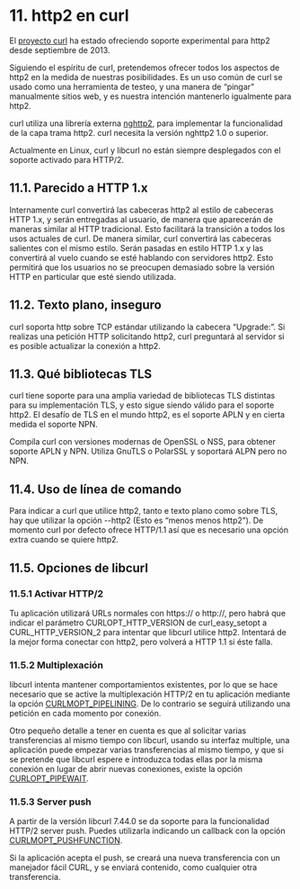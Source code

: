# 11. http2 en curl

El [proyecto curl](https://curl.haxx.se/) ha estado ofreciendo soporte experimental para http2 desde septiembre de 2013.

Siguiendo el espíritu de curl, pretendemos ofrecer todos los aspectos de http2 en la medida de nuestras posibilidades. Es un uso común de curl se usado como una herramienta de testeo, y una manera de “pingar” manualmente sitios web, y es nuestra intención mantenerlo igualmente para http2.

curl utiliza una librería externa [nghttp2](https://nghttp2.org/), para implementar la funcionalidad de la capa trama http2. curl necesita la versión nghttp2 1.0 o superior.

Actualmente en Linux, curl y libcurl no están siempre desplegados con el soporte activado para HTTP/2.

## 11.1. Parecido a HTTP 1.x

Internamente curl convertirá las cabeceras http2 al estilo de cabeceras HTTP 1.x, y serán entregadas al usuario, de manera que aparecerán de maneras similar al HTTP tradicional. Esto facilitará la transición a todos los usos actuales de curl. De manera similar, curl convertirá las cabeceras salientes con el mismo estilo. Serán pasadas en estilo HTTP 1.x y las convertirá al vuelo cuando se esté hablando con servidores http2. Esto permitirá que los usuarios no se preocupen demasiado sobre la versión HTTP en particular que esté siendo utilizada.

## 11.2. Texto plano, inseguro

curl  soporta http sobre TCP estándar utilizando la cabecera “Upgrade:”. Si realizas una petición HTTP solicitando http2, curl preguntará al servidor si es posible actualizar la conexión a  http2.

## 11.3. Qué bibliotecas TLS

curl tiene soporte para una amplia variedad de bibliotecas TLS distintas para su implementación TLS, y esto sigue siendo válido para el soporte http2. El desafío de TLS en el mundo http2, es el soporte APLN y en cierta medida el soporte NPN.

Compila curl con versiones modernas de OpenSSL o NSS, para obtener soporte APLN y NPN. Utiliza GnuTLS o PolarSSL y soportará ALPN pero no NPN.

## 11.4. Uso de línea de comando

Para indicar a curl que utilice http2, tanto e texto plano como sobre TLS, hay que utilizar la opción --http2 (Esto es “menos menos http2”). De momento curl por defecto ofrece HTTP/1.1 así que es necesario una opción extra cuando se quiere http2.

## 11.5. Opciones de libcurl

### 11.5.1 Activar HTTP/2

Tu aplicación utilizará URLs normales con https:// o http://, pero habrá que indicar el parámetro CURLOPT_HTTP_VERSION de curl_easy_setopt a  CURL_HTTP_VERSION_2 para intentar que libcurl utilice http2. Intentará de la mejor forma conectar con http2, pero volverá a HTTP 1.1 si éste falla.

### 11.5.2 Multiplexación

libcurl intenta mantener comportamientos existentes, por lo que se hace necesario que se active la multiplexación HTTP/2 en tu aplicación mediante la opción 
[CURLMOPT_PIPELINING](https://curl.haxx.se/libcurl/c/CURLMOPT_PIPELINING.html). De lo contrario se seguirá utilizando una petición en cada momento por conexión.

Otro pequeño detalle a tener en cuenta es que al solicitar varias transferencias al mismo tiempo con libcurl, usando su interfaz multiple, una aplicación puede empezar varias transferencias al mismo tiempo, y que si se pretende que libcurl espere e introduzca todas ellas por la misma conexión en lugar de abrir nuevas conexiones, existe la opción [CURLOPT_PIPEWAIT](https://curl.haxx.se/libcurl/c/CURLOPT_PIPEWAIT.html).

### 11.5.3 Server push

A partir de la versión libcurl 7.44.0 se da soporte para la funcionalidad HTTP/2 server push. Puedes utilizarla indicando un callback con la opción [CURLMOPT_PUSHFUNCTION](https://curl.haxx.se/libcurl/c/CURLMOPT_PUSHFUNCTION.html).

Si la aplicación acepta el push, se creará una nueva transferencia con un manejador fácil CURL, y se enviará contenido, como cualquier otra transferencia.